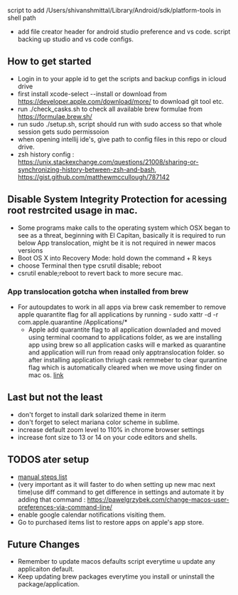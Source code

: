 script to add /Users/shivanshmittal/Library/Android/sdk/platform-tools in shell path
- add file creator header for android studio preference and vs code. script backing up studio and vs code configs. 

## How to get started
* Login in to your apple id to get the scripts and backup configs in icloud drive
* first install xcode-select --install or download from https://developer.apple.com/download/more/ to download git tool etc. 
* run ./check_casks.sh to check all available brew formulae from https://formulae.brew.sh/
* run sudo ./setup.sh, script should run with sudo access so that whole session gets sudo permissoion
* when opening intellij ide's, give path to config files in this repo or cloud drive.
* zsh history config : https://unix.stackexchange.com/questions/21008/sharing-or-synchronizing-history-between-zsh-and-bash, https://gist.github.com/matthewmccullough/787142

## Disable System Integrity Protection for acessing root restrcited usage in mac.

* Some programs make calls to the operating system which OSX began to see as a threat, beginning with El Capitan, basically it is required to run below App translocation, might be it is not required in newer macos versions
* Boot OS X into Recovery Mode: hold down the command + R keys
* choose Terminal then type csrutil disable; reboot
* csrutil enable;reboot to revert back to more secure mac.

### App translocation gotcha when installed from brew
* For autoupdates to work in all apps via brew cask remember to remove apple quarantite flag for all applications by running -  sudo xattr -d -r com.apple.quarantine /Applications/*
	* Apple add quarantite flag to all application downladed and moved using terminal coomand to applications folder, as we are installing app using brew so all application casks will e marked as quarantine and application will run from reaad only apptranslocation folder. so after installing application thriugh cask remmeber to clear qurantine flag which is automatically cleared when we move using finder on mac os. [link](https://lapcatsoftware.com/articles/app-translocation.html)

## Last but not the least

* don't forget to install dark solarized theme in iterm
* don't forget to select mariana color scheme in sublime.
* increase default zoom level to 110% in chrome browser settings
* increase font size to 13 or 14 on your code editors and shells.


## TODOS ater setup
* [manual steps list](pending_automation.md)
* (very important as it will faster to do when setting up new mac next time)use diff command to get difference in settings and automate it by adding that command : https://pawelgrzybek.com/change-macos-user-preferences-via-command-line/
* enable google calendar notifications visiting them.
* Go to purchased items list to restore apps on apple's app store.


## Future Changes
* Remember to update macos defaults script everytime u update any applicaiton default.
* Keep updating brew packages everytime you install or uninstall the package/application.
